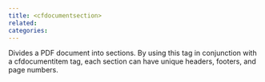 ```yaml
---
title: <cfdocumentsection>
related:
categories:
---
```


Divides a PDF document into sections.
		By using this tag in conjunction with a cfdocumentitem tag, each section can have unique headers, footers, and page numbers.